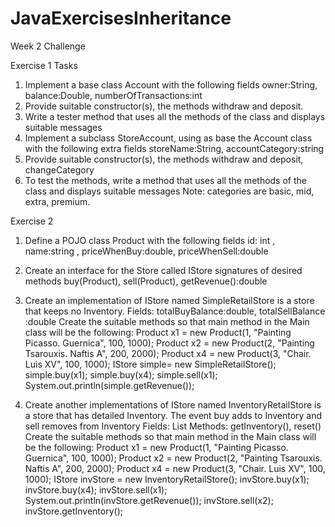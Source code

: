 # JavaExercisesInheritance
Week 2 Challenge

Exercise 1
Tasks
1. Implement a base class Account with the following fields
owner:String, balance:Double, numberOfTransactions:int
2. Provide suitable constructor(s), the methods withdraw and
deposit.
3. Write a tester method that uses all the methods of the class
and displays suitable messages
4. Implement a subclass StoreAccount, using as base the
Account class with the following extra fields
storeName:String, accountCategory:string
5. Provide suitable constructor(s), the methods withdraw and
deposit, changeCategory
6. To test the methods, write a method that uses all the
methods of the class and displays suitable messages
Note: categories are basic, mid, extra, premium.

Exercise 2
1. Define a POJO class Product with the following fields
id: int , name:string , priceWhenBuy:double,
priceWhenSell:double

2. Create an interface for the Store called IStore
signatures of desired methods
buy(Product), sell(Product), getRevenue():double

3. Create an implementation of IStore named SimpleRetailStore
is a store that keeps no Inventory. Fields:
totalBuyBalance:double, totalSellBalance :double
Create the suitable methods so that main method in the Main class
will be the following:
Product x1 = new Product(1, "Painting Picasso. Guernica", 100, 1000);
Product x2 = new Product(2, "Painting Tsarouxis. Naftis A", 200, 2000);
Product x4 = new Product(3, "Chair. Luis XV", 100, 1000);
IStore simple= new SimpleRetailStore();
simple.buy(x1); simple.buy(x4); simple.sell(x1);
System.out.println(simple.getRevenue());

4. Create another implementations of IStore named InventoryRetailStore is
a store that has detailed Inventory. The event buy adds to Inventory and
sell removes from Inventory
Fields:
List<Product>
Methods: getInventory(), reset()
Create the suitable methods so that main method in the Main class
will be the following:
Product x1 = new Product(1, "Painting Picasso. Guernica", 100, 1000);
Product x2 = new Product(2, "Painting Tsarouxis. Naftis A", 200, 2000);
Product x4 = new Product(3, "Chair. Luis XV", 100, 1000);
IStore invStore = new InventoryRetailStore();
invStore.buy(x1); invStore.buy(x4); invStore.sell(x1);
System.out.println(invStore.getRevenue());
invStore.sell(x2); invStore.getInventory();
